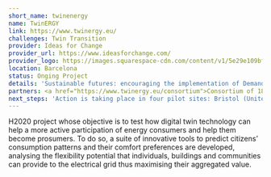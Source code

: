 ```yaml
---
short_name: twinenergy
name: TwinERGY
link: https://www.twinergy.eu/
challenges: Twin Transition
provider: Ideas for Change
provider_url: https://www.ideasforchange.com/
provider_logo: https://images.squarespace-cdn.com/content/v1/5e29e109bf6fd54d7f8e2980/d9393268-86be-426d-8857-b11ee26d5d2d/Logo+Ideas+for+Change+%28negative%29.png
location: Barcelona
status: Onging Project
details: 'Sustainable futures: encouraging the implementation of Demand Response Solutions that allow consumers to lower or adjust their consumption to foster global energy savings.<br>Place local communities at the center of energy markets: a shift in the market is possible by enabling the energy trading flexibility by energy citizens.<br>Transform roles in the industry: new business models for local energy communities and retailers to overcome major market entry barriers for prosumers.<br>Deliver an open and interoperable energy solution: connecting smart grids, energy management systems and smart home devices to enable more sustainable, effective and efficient energy use.<br>Provide a worldwide alternative for the energy system: the adoption of the TwinERGY solution will be promoted to maximise the project's outcomes.'
partners: <a href="https://www.twinergy.eu/consortium">Consortium of 18 partners</a>
next_steps: 'Action is taking place in four pilot sites: Bristol (United Kingdom), Benetutti (Italy), Steinheim (Germany) and Athens (Greece). Each demonstration stands up for providing emergent technologies such as smart contracts, smart plugs and intelligent and personalised Demand Response programmes which are used by participants and installed in their homes.'
---
```


H2020 project whose objective is to test how digital twin technology can help a more active participation of energy consumers and help them become prosumers. To do so, a suite of innovative tools to predict citizens’ consumption patterns and their comfort preferences are developed, analysing the flexibility potential that individuals, buildings and communities can provide to the electrical grid thus maximising their aggregated value.